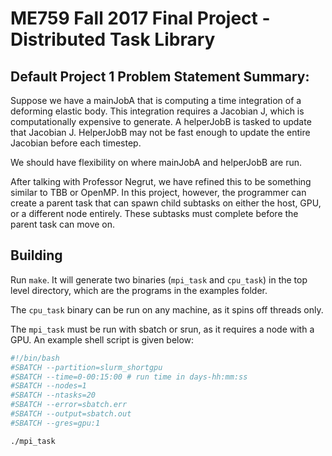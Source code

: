 ME759 Fall 2017 Final Project - Distributed Task Library
========================================================

## Default Project 1 Problem Statement Summary:
Suppose we have a mainJobA that is computing a time integration of 
a deforming elastic body. This integration requires a Jacobian J, which is
computationally expensive to generate. A helperJobB is tasked to update that
Jacobian J. HelperJobB may not be fast enough to update the entire Jacobian
before each timestep. 

We should have flexibility on where mainJobA and helperJobB are run.

After talking with Professor Negrut, we have refined this to be something
similar to TBB or OpenMP. In this project, however, the programmer can create a parent task that can spawn child subtasks on either the host, GPU, or a
different node entirely. These subtasks must complete before the parent task can move on.

## Building
Run `make`. It will generate two binaries (`mpi_task` and `cpu_task`) in the top level directory,
which are the programs in the examples folder. 

The `cpu_task` binary can be run on any machine, as it spins off threads only.

The `mpi_task` must be run with sbatch or srun, as it requires a node with a GPU. An example shell script is given below:

```bash
#!/bin/bash
#SBATCH --partition=slurm_shortgpu
#SBATCH --time=0-00:15:00 # run time in days-hh:mm:ss
#SBATCH --nodes=1
#SBATCH --ntasks=20
#SBATCH --error=sbatch.err
#SBATCH --output=sbatch.out
#SBATCH --gres=gpu:1

./mpi_task
```
